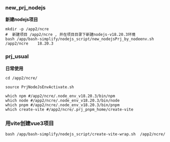 

### new_prj_nodejs

**新建nodejs项目**

```shell
mkdir -p /app2/ncre
#  新建项目 /app2/ncre , 并在项目目录下新建nodejs-v18.20.3环境
bash /app/bash-simplify/nodejs_script/new_nodejsPrj_by_nodeenv.sh   /app2/ncre    18.20.3

```

### prj_usual

**日常使用**

```shell
cd /app2/ncre/

source PrjNodeJsEnvActivate.sh

which npm #/app2/ncre/.node_env_v18.20.3/bin/npm
which node #/app2/ncre/.node_env_v18.20.3/bin/node
which pnpm #/app2/ncre/.node_env_v18.20.3/bin/pnpm
which create-vite #/app2/ncre/.prj_pnpm_home/create-vite

```


### 用vite创建vue3项目

```shell
bash /app/bash-simplify/nodejs_script/create-vite-wrap.sh  /app2/ncre/
```